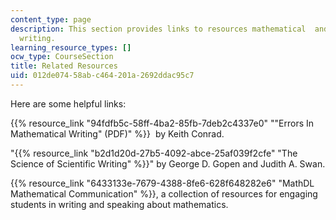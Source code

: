 ```yaml
---
content_type: page
description: This section provides links to resources mathematical  and scientific
  writing.
learning_resource_types: []
ocw_type: CourseSection
title: Related Resources
uid: 012de074-58ab-c464-201a-2692ddac95c7
---
```


Here are some helpful links:

{{% resource_link "94fdfb5c-58ff-4ba2-85fb-7deb2c4337e0" "\"Errors In Mathematical Writing\" (PDF)" %}}  by Keith Conrad.

"{{% resource_link "b2d1d20d-27b5-4092-abce-25af039f2cfe" "The Science of Scientific Writing" %}}" by George D. Gopen and Judith A. Swan.

{{% resource_link "6433133e-7679-4388-8fe6-628f648282e6" "MathDL Mathematical Communication" %}}, a collection of resources for engaging students in writing and speaking about mathematics.